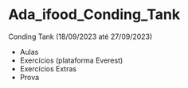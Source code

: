 # Ada_ifood_Conding_Tank

Conding Tank (18/09/2023 até 27/09/2023)

- Aulas
- Exercícios (plataforma Everest)
- Exercícios Extras
- Prova
